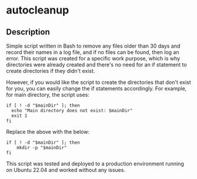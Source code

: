 # autocleanup
## Description
Simple script written in Bash to remove any files older than 30 days and record their names in a log file, and if no files can be found, then log an error. This script was created for a specific work purpose, which is why directories were already created and there's no need for an if statement to create directories if they didn't exist.

However, if you would like the script to create the directories that don't exist for you, you can easily change the if statements accordingly. For example, for main directory, the script uses:
```
if [ ! -d "$mainDir" ]; then
  echo "Main directory does not exist: $mainDir"
  exit 1
fi
```
Replace the above with the below:
```
if [ ! -d "$mainDir" ]; then
    mkdir -p "$mainDir"
fi
```

This script was tested and deployed to a production environment running on Ubuntu 22.04 and worked without any issues.
